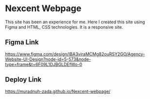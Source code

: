 # Nexcent Webpage
This site has been an experience for me. Here I created this site using Figma and HTML, CSS technologies. It is a responsive site.
## Figma Link
https://www.figma.com/design/IBA3viraMCMg82ouRSY2GO/Agency-Website-UI-Design?node-id=5-573&node-type=frame&t=6F09L1DJBGLDEfWo-0
## Deploy Link
https://muradnuh-zada.github.io/Nexcent-webpage/
